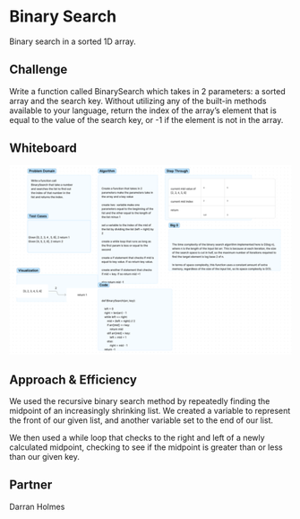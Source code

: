 # Binary Search

Binary search in a sorted 1D array.

## Challenge

Write a function called BinarySearch which takes in 2 parameters: a sorted array and the search key. Without utilizing any of the built-in methods available to your language, return the index of the array’s element that is equal to the value of the search key, or -1 if the element is not in the array.

## Whiteboard

![Whiteboard](./BinarySearch.png)

## Approach & Efficiency

We used the recursive binary search method by repeatedly finding the midpoint of an increasingly shrinking list. We created a variable to represent the front of our given list, and another variable set to the end of our list.

We then used a while loop that checks to the right and left of a newly calculated midpoint, checking to see if the midpoint is greater than or less than our given key.

## Partner

Darran Holmes
